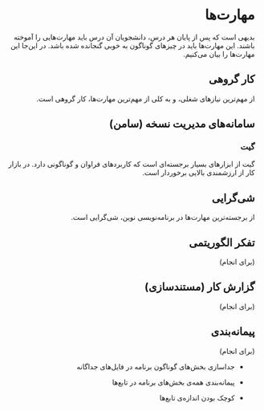 <div dir="rtl">

# مهارت‌ها

بدیهی است که پس از پایان هر درس، دانشجویان آن درس باید مهارت‌هایی را آموخته باشند. این مهارت‌ها باید در چیزهای گوناگون به خوبی گنجانده شده باشد. در این‌جا این مهارت‌ها را بیان می‌کنیم.

## کار گروهی

از مهم‌ترین نیازهای شغلی، و به کلی از مهم‌ترین مهارت‌ها، کار گروهی است.

## سامانه‌های مدیریت نسخه (سامن)

### گیت

گیت از ابزارهای بسیار برجسته‌ای است که کاربردهای فراوان و گوناگونی دارد. در بازار کار از ارزشمندی بالایی برخوردار است.

## شی‌گرایی

از برجسته‌ترین مهارت‌ها در برنامه‌نویسی نوین، شی‌گرایی است.

## تفکر الگوریتمی

(برای انجام)

## گزارش کار (مستندسازی)

(برای انجام)

## پیمانه‌بندی

(برای انجام)

-   جداسازی بخش‌های گوناگون برنامه در فایل‌های جداگانه

-   پیمانه‌بندی همه‌ی بخش‌های برنامه در تابع‌ها

-   کوچک بودن اندازه‌ی تابع‌ها

</div>

